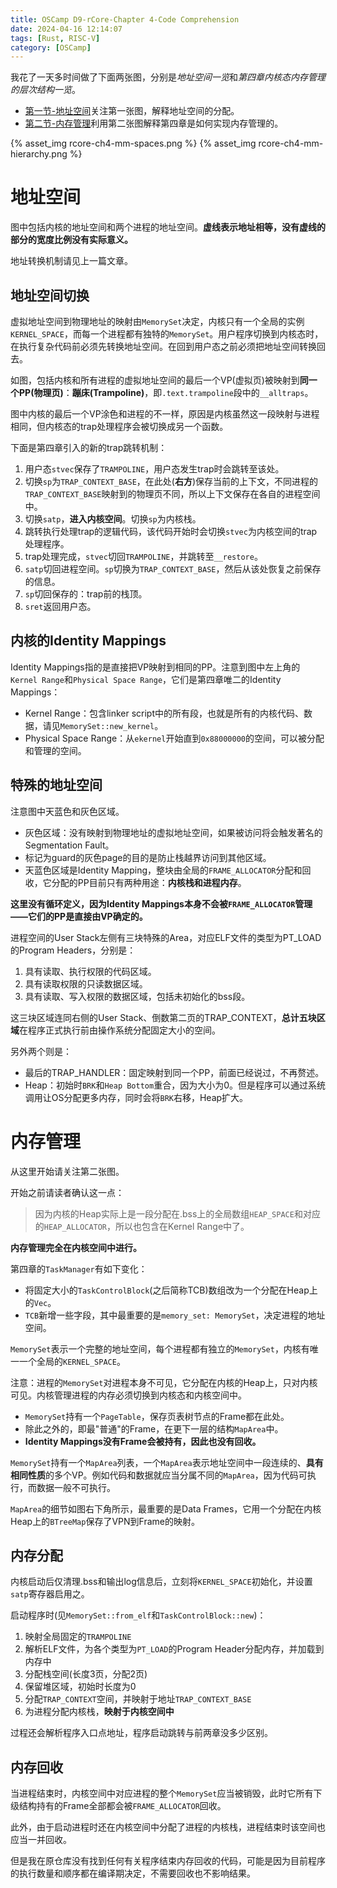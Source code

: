 ```yaml
---
title: OSCamp D9-rCore-Chapter 4-Code Comprehension
date: 2024-04-16 12:14:07
tags: [Rust, RISC-V]
category: [OSCamp]
---
```


我花了一天多时间做了下面两张图，分别是*地址空间一览*和*第四章内核态内存管理的层次结构一览*。

* [第一节-地址空间](#地址空间)关注第一张图，解释地址空间的分配。
* [第二节-内存管理](#内存管理)利用第二张图解释第四章是如何实现内存管理的。


{% asset_img rcore-ch4-mm-spaces.png %}
{% asset_img rcore-ch4-mm-hierarchy.png %}

<!--more-->

# 地址空间
图中包括内核的地址空间和两个进程的地址空间。**虚线表示地址相等，没有虚线的部分的宽度比例没有实际意义。**

地址转换机制请见上一篇文章。


## 地址空间切换
虚拟地址空间到物理地址的映射由`MemorySet`决定，内核只有一个全局的实例`KERNEL_SPACE`，而每一个进程都有独特的`MemorySet`。用户程序切换到内核态时，在执行复杂代码前必须先转换地址空间。在回到用户态之前必须把地址空间转换回去。

如图，包括内核和所有进程的虚拟地址空间的最后一个VP(虚拟页)被映射到**同一个PP(物理页)**：**蹦床(Trampoline)**，即`.text.trampoline`段中的`__alltraps`。

图中内核的最后一个VP涂色和进程的不一样，原因是内核虽然这一段映射与进程相同，但内核态的trap处理程序会被切换成另一个函数。

下面是第四章引入的新的trap跳转机制：

1. 用户态`stvec`保存了`TRAMPOLINE`，用户态发生trap时会跳转至该处。
2. 切换`sp`为`TRAP_CONTEXT_BASE`，在此处(**右方**)保存当前的上下文，不同进程的`TRAP_CONTEXT_BASE`映射到的物理页不同，所以上下文保存在各自的进程空间中。
3. 切换`satp`，**进入内核空间**。切换`sp`为内核栈。
4. 跳转执行处理trap的逻辑代码，该代码开始时会切换`stvec`为内核空间的trap处理程序。
5. trap处理完成，`stvec`切回`TRAMPOLINE`，并跳转至`__restore`。
6. `satp`切回进程空间。`sp`切换为`TRAP_CONTEXT_BASE`，然后从该处恢复之前保存的信息。
7. `sp`切回保存的：trap前的栈顶。
8. `sret`返回用户态。

## 内核的Identity Mappings
Identity Mappings指的是直接把VP映射到相同的PP。注意到图中左上角的`Kernel Range`和`Physical Space Range`，它们是第四章唯二的Identity Mappings：
* Kernel Range：包含linker script中的所有段，也就是所有的内核代码、数据，请见`MemorySet::new_kernel`。
* Physical Space Range：从`ekernel`开始直到`0x88000000`的空间，可以被分配和管理的空间。


## 特殊的地址空间
注意图中天蓝色和灰色区域。

* 灰色区域：没有映射到物理地址的虚拟地址空间，如果被访问将会触发著名的Segmentation Fault。
* 标记为guard的灰色page的目的是防止栈越界访问到其他区域。
* 天蓝色区域是Identity Mapping，整块由全局的`FRAME_ALLOCATOR`分配和回收，它分配的PP目前只有两种用途：**内核栈和进程内存**。

**这里没有循环定义，因为Identity Mappings本身不会被`FRAME_ALLOCATOR`管理——它们的PP是直接由VP确定的。**

进程空间的User Stack左侧有三块特殊的Area，对应ELF文件的类型为PT_LOAD的Program Headers，分别是：
1. 具有读取、执行权限的代码区域。
2. 具有读取权限的只读数据区域。
3. 具有读取、写入权限的数据区域，包括未初始化的bss段。

这三块区域连同右侧的User Stack、倒数第二页的TRAP_CONTEXT，**总计五块区域**在程序正式执行前由操作系统分配固定大小的空间。

另外两个则是：

* 最后的TRAP_HANDLER：固定映射到同一个PP，前面已经说过，不再赘述。
* Heap：初始时`BRK`和`Heap Bottom`重合，因为大小为0。但是程序可以通过系统调用让OS分配更多内存，同时会将`BRK`右移，Heap扩大。

# 内存管理
从这里开始请关注第二张图。

开始之前请读者确认这一点：
> 因为内核的Heap实际上是一段分配在.bss上的全局数组`HEAP_SPACE`和对应的`HEAP_ALLOCATOR`，所以也包含在Kernel Range中了。

**内存管理完全在内核空间中进行。**

第四章的`TaskManager`有如下变化：
* 将固定大小的`TaskControlBlock`(之后简称TCB)数组改为一个分配在Heap上的`Vec`。
* `TCB`新增一些字段，其中最重要的是`memory_set: MemorySet`，决定进程的地址空间。

`MemorySet`表示一个完整的地址空间，每个进程都有独立的`MemorySet`，内核有唯一一个全局的`KERNEL_SPACE`。

注意：进程的`MemorySet`对进程本身不可见，它分配在内核的Heap上，只对内核可见。内核管理进程的内存必须切换到内核态和内核空间中。

* `MemorySet`持有一个`PageTable`，保存页表树节点的Frame都在此处。
* 除此之外的，即最"普通"的Frame，在更下一层的结构`MapArea`中。
* **Identity Mappings没有Frame会被持有，因此也没有回收。**

`MemorySet`持有一个`MapArea`列表，一个`MapArea`表示地址空间中一段连续的、**具有相同性质**的多个VP。例如代码和数据就应当分属不同的`MapArea`，因为代码可执行，而数据一般不可执行。

`MapArea`的细节如图右下角所示，最重要的是Data Frames，它用一个分配在内核Heap上的`BTreeMap`保存了VPN到Frame的映射。

## 内存分配
内核启动后仅清理.bss和输出log信息后，立刻将`KERNEL_SPACE`初始化，并设置`satp`寄存器启用之。

启动程序时(见`MemorySet::from_elf`和`TaskControlBlock::new`)：
1. 映射全局固定的`TRAMPOLINE`
2. 解析ELF文件，为各个类型为`PT_LOAD`的Program Header分配内存，并加载到内存中
3. 分配栈空间(长度3页，分配2页)
4. 保留堆区域，初始时长度为0
5. 分配`TRAP_CONTEXT`空间，并映射于地址`TRAP_CONTEXT_BASE`
6. 为进程分配内核栈，**映射于内核空间中**

过程还会解析程序入口点地址，程序启动跳转与前两章没多少区别。

## 内存回收
当进程结束时，内核空间中对应进程的整个`MemorySet`应当被销毁，此时它所有下级结构持有的Frame全部都会被`FRAME_ALLOCATOR`回收。

此外，由于启动进程时还在内核空间中分配了进程的内核栈，进程结束时该空间也应当一并回收。

但是我在原仓库没有找到任何有关程序结束内存回收的代码，可能是因为目前程序的执行数量和顺序都在编译期决定，不需要回收也不影响结果。